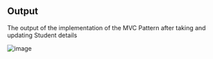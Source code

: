## Output

The output of the implementation of the MVC Pattern after taking and updating Student details 


![image](https://github.com/user-attachments/assets/8d498cea-9635-4497-8110-56684aa88c9e)
